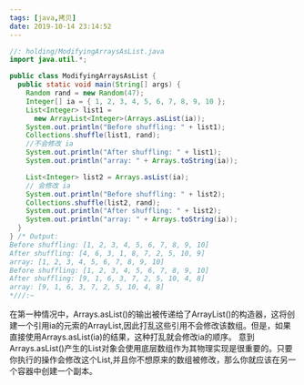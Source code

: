 ```yaml
---
tags: [java,拷贝]
date: 2019-10-14 23:14:52
---
```


```java
//: holding/ModifyingArraysAsList.java
import java.util.*;

public class ModifyingArraysAsList {
  public static void main(String[] args) {
    Random rand = new Random(47);
    Integer[] ia = { 1, 2, 3, 4, 5, 6, 7, 8, 9, 10 };
    List<Integer> list1 =
      new ArrayList<Integer>(Arrays.asList(ia));
    System.out.println("Before shuffling: " + list1);
    Collections.shuffle(list1, rand);
    //不会修改 ia
    System.out.println("After shuffling: " + list1);
    System.out.println("array: " + Arrays.toString(ia));

    List<Integer> list2 = Arrays.asList(ia);
    // 会修改 ia
    System.out.println("Before shuffling: " + list2);
    Collections.shuffle(list2, rand);
    System.out.println("After shuffling: " + list2);
    System.out.println("array: " + Arrays.toString(ia));
  }
} /* Output:
Before shuffling: [1, 2, 3, 4, 5, 6, 7, 8, 9, 10]
After shuffling: [4, 6, 3, 1, 8, 7, 2, 5, 10, 9]
array: [1, 2, 3, 4, 5, 6, 7, 8, 9, 10]
Before shuffling: [1, 2, 3, 4, 5, 6, 7, 8, 9, 10]
After shuffling: [9, 1, 6, 3, 7, 2, 5, 10, 4, 8]
array: [9, 1, 6, 3, 7, 2, 5, 10, 4, 8]
*///:~
```
在第一种情况中，Arrays.asList()的输出被传递给了ArrayList()的构造器，这将创建一个引用ia的元索的ArrayList,因此打乱这些引用不会修改该数组。但是，如果直接使用Arrays.asList(ia)的结果，这种打乱就会修改ia的顺序。
意到Arrays.asList()产生的List对象会使用底层数组作为其物理实现是很重要的。只要你执行的操作会修改这个List,并且你不想原来的数组被修改，那么你就应该在另一个容器中创建一个副本。
